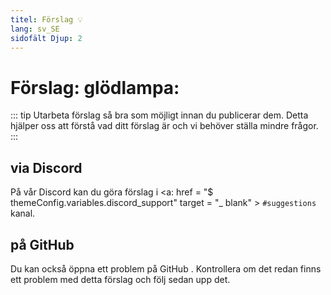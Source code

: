 ```yaml
---
titel: Förslag 💡
lang: sv_SE
sidofält Djup: 2
---
```


# Förslag: glödlampa:
::: tip
Utarbeta förslag så bra som möjligt innan du publicerar dem. Detta hjälper oss att förstå vad ditt förslag är och vi behöver ställa mindre frågor.
:::

## via Discord
På vår <a :href="$themeConfig.variables.discord" target="_blank"> Discord </a> kan du göra förslag i <a: href = "$ themeConfig.variables.discord_support" target = "_ blank" > `#suggestions` </a> kanal.

## på GitHub
Du kan också öppna ett problem på <a :href="$themeConfig.variables.github +'/issues'" target="_blank"> GitHub </a>. Kontrollera om det redan finns ett problem med detta förslag och följ sedan upp det.
